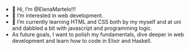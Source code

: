 - 👋 Hi, I’m @ElenaMartelo!!!
- 👀 I’m interested in web development.
- 🌱 I’m currently learning HTML and CSS both by my myself and at uni and dabbled a bit with javascript and programming logic.
- As future goals, I want to polish my fundamentals, dive deeper in web development and learn how to code in Elixir and Haskell.
<!---
ElenaMartelo/ElenaMartelo is a ✨ special ✨ repository because its `README.md` (this file) appears on your GitHub profile.
You can click the Preview link to take a look at your changes.
--->
